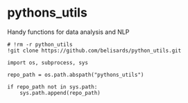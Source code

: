# pythons_utils
Handy functions for data analysis and NLP

```
# !rm -r python_utils
!git clone https://github.com/belisards/python_utils.git

import os, subprocess, sys

repo_path = os.path.abspath("pythons_utils")

if repo_path not in sys.path:
    sys.path.append(repo_path)

```
